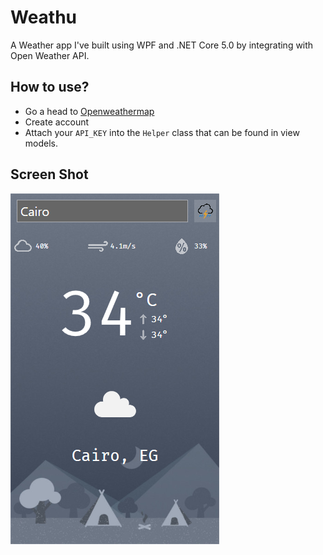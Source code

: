 # Weathu
A Weather app I've built using WPF and .NET Core 5.0 by integrating with Open Weather API.

## How to use?
- Go a head to [Openweathermap](https://openweathermap.org/) 
- Create account
- Attach your `API_KEY` into the `Helper` class that can be found in view models.


## Screen Shot
![weathu app screenshot](ss.png)
